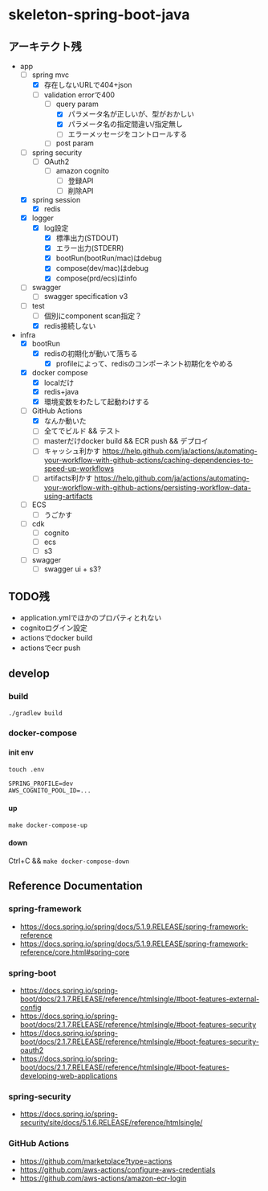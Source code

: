 # skeleton-spring-boot-java

## アーキテクト残
- app
  - [ ] spring mvc
    - [x] 存在しないURLで404+json
    - [ ] validation errorで400
      - [ ] query param
        - [x] パラメータ名が正しいが、型がおかしい
        - [x] パラメータ名の指定間違い/指定無し
        - [ ] エラーメッセージをコントロールする
      - [ ] post param
  - [ ] spring security
    - [ ] OAuth2
      - [ ] amazon cognito
        - [ ] 登録API
        - [ ] 削除API
  - [x] spring session
    - [x] redis
  - [x] logger
    - [x] log設定
      - [x] 標準出力(STDOUT)
      - [x] エラー出力(STDERR)
      - [x] bootRun(bootRun/mac)はdebug
      - [x] compose(dev/mac)はdebug
      - [x] compose(prd/ecs)はinfo
  - [ ] swagger
    - [ ] swagger specification v3
  - [ ] test
    - [ ] 個別にcomponent scan指定？
    - [x] redis接続しない
- infra
  - [x] bootRun
    - [x] redisの初期化が動いて落ちる
      - [x] profileによって、redisのコンポーネント初期化をやめる
  - [x] docker compose
    - [x] localだけ
    - [x] redis+java
    - [x] 環境変数をわたして起動わけする
  - [ ] GitHub Actions
    - [x] なんか動いた
    - [ ] 全てでビルド && テスト
    - [ ] masterだけdocker build && ECR push && デプロイ
    - [ ] キャッシュ利かす https://help.github.com/ja/actions/automating-your-workflow-with-github-actions/caching-dependencies-to-speed-up-workflows
    - [ ] artifacts利かす https://help.github.com/ja/actions/automating-your-workflow-with-github-actions/persisting-workflow-data-using-artifacts
  - [ ] ECS
    - [ ] うごかす
  - [ ] cdk
    - [ ] cognito
    - [ ] ecs
    - [ ] s3
  - [ ] swagger
    - [ ] swagger ui + s3?

## TODO残
- application.ymlでほかのプロパティとれない
- cognitoログイン設定
- actionsでdocker build
- actionsでecr push

## develop
### build
`./gradlew build`

### docker-compose
#### init env
`touch .env`

```
SPRING_PROFILE=dev
AWS_COGNITO_POOL_ID=...
```

#### up
`make docker-compose-up`

#### down
Ctrl+C && `make docker-compose-down`

## Reference Documentation
### spring-framework
- https://docs.spring.io/spring/docs/5.1.9.RELEASE/spring-framework-reference
- https://docs.spring.io/spring/docs/5.1.9.RELEASE/spring-framework-reference/core.html#spring-core

### spring-boot
- https://docs.spring.io/spring-boot/docs/2.1.7.RELEASE/reference/htmlsingle/#boot-features-external-config
- https://docs.spring.io/spring-boot/docs/2.1.7.RELEASE/reference/htmlsingle/#boot-features-security
- https://docs.spring.io/spring-boot/docs/2.1.7.RELEASE/reference/htmlsingle/#boot-features-security-oauth2
- https://docs.spring.io/spring-boot/docs/2.1.7.RELEASE/reference/htmlsingle/#boot-features-developing-web-applications

### spring-security
- https://docs.spring.io/spring-security/site/docs/5.1.6.RELEASE/reference/htmlsingle/

### GitHub Actions
- https://github.com/marketplace?type=actions
- https://github.com/aws-actions/configure-aws-credentials
- https://github.com/aws-actions/amazon-ecr-login
